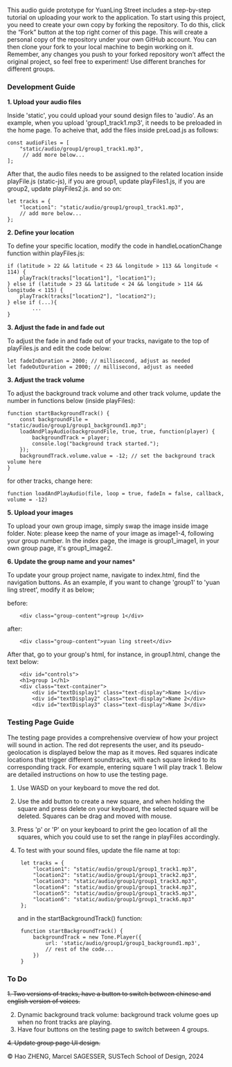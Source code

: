 This audio guide prototype for YuanLing Street includes a step-by-step tutorial on uploading your work to the application. To start using this project, you need to create your own copy by forking the repository. To do this, click the “Fork” button at the top right corner of this page. This will create a personal copy of the repository under your own GitHub account. You can then clone your fork to your local machine to begin working on it. Remember, any changes you push to your forked repository won’t affect the original project, so feel free to experiment! Use different branches for different groups.

### Development Guide ###

**1. Upload your audio files**

Inside 'static', you could upload your sound design files to 'audio'. As an example, when you upload 'group1_track1.mp3', it needs to be preloaded in the home page. To acheive that, add the files inside preLoad.js as follows:

    const audioFiles = [
        "static/audio/group1/group1_track1.mp3",
         // add more below...   
    ];

After that, the audio files needs to be assigned to the related location inside playFile.js (static-js), if you are group1, update playFiles1.js, if you are group2, update playFiles2.js. and so on:

    let tracks = {
        "location1": "static/audio/group1/group1_track1.mp3",
        // add more below...
    };

**2. Define your location**

To define your specific location, modify the code in handleLocationChange function within playFiles.js:    
    
    if (latitude > 22 && latitude < 23 && longitude > 113 && longitude < 114) {
        playTrack(tracks["location1"], "location1");        
    } else if (latitude > 23 && latitude < 24 && longitude > 114 && longitude < 115) {
        playTrack(tracks["location2"], "location2");        
    } else if (...){
            ...        
    }

**3. Adjust the fade in and fade out**

To adjust the fade in and fade out of your tracks, navigate to the top of playFiles.js and edit the code below:

    let fadeInDuration = 2000; // millisecond, adjust as needed
    let fadeOutDuration = 2000; // millisecond, adjust as needed

**3. Adjust the track volume**

To adjust the background track volume and other track volume, update the number in functions below (inside playFiles):

    function startBackgroundTrack() {
        const backgroundFile = "static/audio/group1/group1_background1.mp3";
        loadAndPlayAudio(backgroundFile, true, true, function(player) {
            backgroundTrack = player;
            console.log("background track started.");
        });
        backgroundTrack.volume.value = -12; // set the background track volume here
    }

for other tracks, change here:

    function loadAndPlayAudio(file, loop = true, fadeIn = false, callback, volume = -12)
    
**5. Upload your images**

To upload your own group image, simply swap the image inside image folder. Note: please keep the name of your image as image1-4, following your group number. In the index page, the image is group1_image1, in your own group page, it's group1_image2.

**6. Update the group name and your names***

To update your group project name, navigate to index.html, find the navigation buttons. As an example, if you want to change 'group1' to 'yuan ling street', modify it as below;

before:

        <div class="group-content">group 1</div>
    


after:

        <div class="group-content">yuan ling street</div>

After that, go to your group's html, for instance, in group1.html, change the text below:

        <div id="controls">
        <h1>group 1</h1>
        <div class="text-container">
            <div id="textDisplay1" class="text-display">Name 1</div>
            <div id="textDisplay2" class="text-display">Name 2</div>
            <div id="textDisplay3" class="text-display">Name 3</div>
        

### Testing Page Guide ###

The testing page provides a comprehensive overview of how your project will sound in action. The red dot represents the user, and its pseudo-geolocation is displayed below the map as it moves. Red squares indicate locations that trigger different soundtracks, with each square linked to its corresponding track. For example, entering square 1 will play track 1. Below are detailed instructions on how to use the testing page.

1. Use WASD on your keyboard to move the red dot.
2. Use the add button to create a new square, and when holding the square and press delete on your keyboard, the selected square will be deleted. Squares can be drag and moved with mouse.
3. Press 'p' or 'P' on your keyboard to print the geo location of all the squares, which you could use to set the range in playFiles accordingly.
4. To test with your sound files, update the file name at top: 

        let tracks = {
            "location1": "static/audio/group1/group1_track1.mp3",
            "location2": "static/audio/group1/group1_track2.mp3",
            "location3": "static/audio/group1/group1_track3.mp3",
            "location4": "static/audio/group1/group1_track4.mp3",
            "location5": "static/audio/group1/group1_track5.mp3",
            "location6": "static/audio/group1/group1_track6.mp3"
        };

    and in the startBackgroundTrack() function:
    
        function startBackgroundTrack() {
            backgroundTrack = new Tone.Player({
                url: 'static/audio/group1/group1_background1.mp3',
                // rest of the code...
            })
        }

### To Do ###


~~1. Two versions of tracks, have a button to switch between chinese and english version of voices.~~

2. Dynamic background track volume: background track volume goes up when no front tracks are playing.
3. Have four buttons on the testing page to switch between 4 groups.

~~4. Update group page UI design.~~


© Hao ZHENG, Marcel SAGESSER, SUSTech School of Design, 2024
